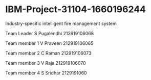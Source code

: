 # IBM-Project-31104-1660196244
Industry-specific intelligent fire management system

Team Leader
S Pugalendhi
212919106068

Team member 1
V Praveen
212919106065

Team member 2
C Raman 
212919106073

Team member 3
V Raja
212919106070

Team member 4
S Sridhar
2129191060


